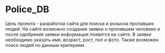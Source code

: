 # Police_DB

Цель проекта - разработка сайта для поиска и розыска пропавших людей. На сайте возможно создание заявки о пропавшем человеке и после одобрения заявки информация появится на сайте. В заявке необходимо указать имя, возраст, рост, пол и фото. Также возможен поиск людей по данным критериям.
